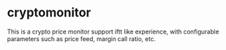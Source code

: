 # cryptomonitor

This is a crypto price monitor support iftt like experience, with configurable parameters such as price feed, margin call ratio, etc.
